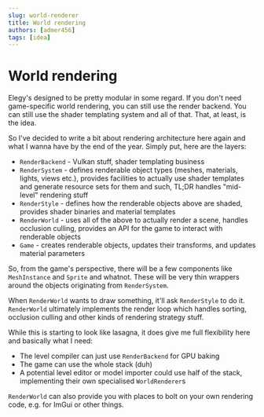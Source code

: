 ```yaml
---
slug: world-renderer
title: World rendering
authors: [admer456]
tags: [idea]
---
```


# World rendering

Elegy's designed to be pretty modular in some regard. If you don't need game-specific world rendering, you can still use the render backend. You can still use the shader templating system and all of that. That, at least, is the idea.

So I've decided to write a bit about rendering architecture here again and what I wanna have by the end of the year. Simply put, here are the layers:
* `RenderBackend` - Vulkan stuff, shader templating business
* `RenderSystem` - defines renderable object types (meshes, materials, lights, views etc.), provides facilities to actually use shader templates and generate resource sets for them and such, TL;DR handles "mid-level" rendering stuff
* `RenderStyle` - defines how the renderable objects above are shaded, provides shader binaries and material templates
* `RenderWorld` - uses all of the above to actually render a scene, handles occlusion culling, provides an API for the game to interact with renderable objects
* `Game` - creates renderable objects, updates their transforms, and updates material parameters

So, from the game's perspective, there will be a few components like `MeshInstance` and `Sprite` and whatnot. These will be very thin wrappers around the objects originating from `RenderSystem`.

When `RenderWorld` wants to draw something, it'll ask `RenderStyle` to do it. `RenderWorld` ultimately implements the render loop which handles sorting, occlusion culling and other kinds of rendering strategy stuff.

While this is starting to look like lasagna, it does give me full flexibility here and basically what I need:
* The level compiler can just use `RenderBackend` for GPU baking
* The game can use the whole stack (duh)
* A potential level editor or model importer could use half of the stack, implementing their own specialised `WorldRenderer`s

`RenderWorld` can also provide you with places to bolt on your own rendering code, e.g. for ImGui or other things.

